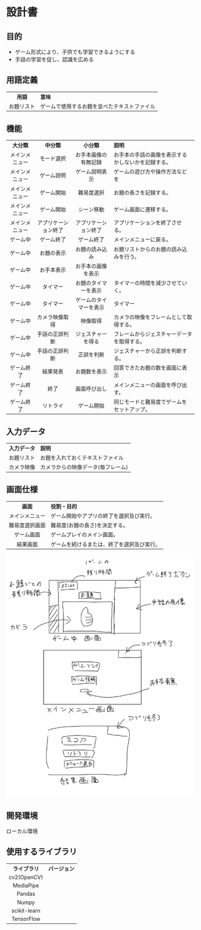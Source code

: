 # 設計書

## 目的

* ゲーム形式により、子供でも学習できるようにする
* 手話の学習を促し、認識を広める

## 用語定義

|||
|:-:|:-|
|**用語**|**意味**|
|お題リスト|ゲームで使用するお題を並べたテキストファイル|

## 機能

|||||
|:-:|:-:|:-:|:-|
|**大分類**|**中分類**|**小分類**|**説明**|
|メインメニュー|モード選択|お手本画像の有無記録|お手本の手話の画像を表示するかしないかを記録する。|
|メインメニュー|ゲーム説明|ゲーム説明表示|ゲームの遊び方や操作方法などを|
|メインメニュー|ゲーム開始|難易度選択|お題の長さを記録する。|
|メインメニュー|ゲーム開始|シーン移動|ゲーム画面に遷移する。|
|メインメニュー|アプリケーション終了|アプリケーション終了|アプリケーションを終了させる。|
|ゲーム中|ゲーム終了|ゲーム終了|メインメニューに戻る。|
|ゲーム中|お題の表示|お題の読み込み|お題リストからのお題の読み込みを行う。|
|ゲーム中|お手本表示|お手本の画像を表示||
|ゲーム中|タイマー|お題のタイマーを表示|タイマーの時間を減少させていく。|
|ゲーム中|タイマー|ゲームのタイマーを表示|タイマー|
|ゲーム中|カメラ映像取得|映像取得|カメラの映像をフレームとして取得する。|
|ゲーム中|手話の正誤判断|ジェスチャーを得る|フレームからジェスチャーデータを取得する。|
|ゲーム中|手話の正誤判断|正誤を判断|ジェスチャーから正誤を判断する。|
|ゲーム終了|結果発表|お題数を表示|回答できたお題の数を画面に表示|
|ゲーム終了|終了|画面呼び出し|メインメニューの画面を呼び出す。|
|ゲーム終了|リトライ|ゲーム開始|同じモードと難易度でゲームをセットアップ。|

## 入力データ

|||
|:-:|:-|
|**入力データ**|**説明**|
|お題リスト|お題を入れておくテキストファイル|
|カメラ映像|カメラからの映像データ(毎フレーム)|

## 画面仕様

|||
|:-:|:-|
|**画面**|**役割・目的**|
|メインメニュー|ゲーム開始やアプリの終了を選択及び実行。|
|難易度選択画面|難易度(お題の長さ)を決定する。|
|ゲーム画面|ゲームプレイのメイン画面。|
|結果画面|ゲームを続けるまたは、終了を選択及び実行。|

<img src="./画面モデル-1.jpg" width="500px">

## 開発環境

ローカル環境

## 使用するライブラリ

|||
|:-:|:-|
|**ライブラリ**|**バージョン**|
|cv2(OpenCV)||
|MediaPipe||
|Pandas||
|Numpy||
|scikit-learn||
|TensorFlow||
